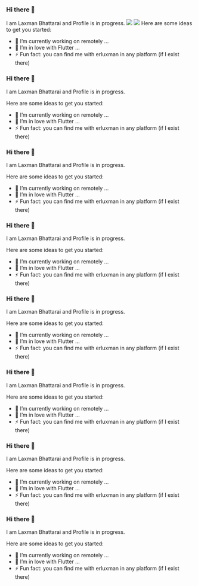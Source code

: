 ### Hi there 👋
I am Laxman Bhattarai and Profile is in progress.
![](https://i.imgur.com/L046AjR.png)
![](https://i.imgur.com/pgR1eMd.png)
Here are some ideas to get you started:

- 🔭 I’m currently working on remotely ...
- 🌱 I’m in love with Flutter ...
- ⚡ Fun fact: you can find me with erluxman in any platform (if I exist there)
### Hi there 👋
I am Laxman Bhattarai and Profile is in progress.

Here are some ideas to get you started:

- 🔭 I’m currently working on remotely ...
- 🌱 I’m in love with Flutter ...
- ⚡ Fun fact: you can find me with erluxman in any platform (if I exist there)
### Hi there 👋
I am Laxman Bhattarai and Profile is in progress.

Here are some ideas to get you started:

- 🔭 I’m currently working on remotely ...
- 🌱 I’m in love with Flutter ...
- ⚡ Fun fact: you can find me with erluxman in any platform (if I exist there)
### Hi there 👋
I am Laxman Bhattarai and Profile is in progress.

Here are some ideas to get you started:

- 🔭 I’m currently working on remotely ...
- 🌱 I’m in love with Flutter ...
- ⚡ Fun fact: you can find me with erluxman in any platform (if I exist there)
### Hi there 👋
I am Laxman Bhattarai and Profile is in progress.

Here are some ideas to get you started:

- 🔭 I’m currently working on remotely ...
- 🌱 I’m in love with Flutter ...
- ⚡ Fun fact: you can find me with erluxman in any platform (if I exist there)
### Hi there 👋
I am Laxman Bhattarai and Profile is in progress.

Here are some ideas to get you started:

- 🔭 I’m currently working on remotely ...
- 🌱 I’m in love with Flutter ...
- ⚡ Fun fact: you can find me with erluxman in any platform (if I exist there)
### Hi there 👋
I am Laxman Bhattarai and Profile is in progress.

Here are some ideas to get you started:

- 🔭 I’m currently working on remotely ...
- 🌱 I’m in love with Flutter ...
- ⚡ Fun fact: you can find me with erluxman in any platform (if I exist there)
### Hi there 👋
I am Laxman Bhattarai and Profile is in progress.

Here are some ideas to get you started:

- 🔭 I’m currently working on remotely ...
- 🌱 I’m in love with Flutter ...
- ⚡ Fun fact: you can find me with erluxman in any platform (if I exist there)
